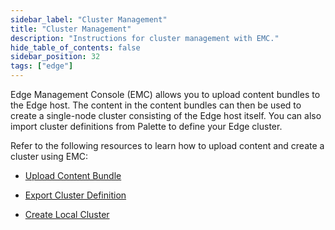 ```yaml
---
sidebar_label: "Cluster Management"
title: "Cluster Management"
description: "Instructions for cluster management with EMC."
hide_table_of_contents: false
sidebar_position: 32
tags: ["edge"]
---
```


Edge Management Console (EMC) allows you to upload content bundles to the Edge host. The content in the content bundles
can then be used to create a single-node cluster consisting of the Edge host itself. You can also import cluster
definitions from Palette to define your Edge cluster.

Refer to the following resources to learn how to upload content and create a cluster using EMC:

- [Upload Content Bundle](./upload-content-bundle.md)

- [Export Cluster Definition](./export-cluster-definition.md)

- [Create Local Cluster](./create-cluster.md)
